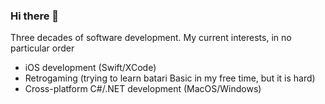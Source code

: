 ### Hi there 👋

Three decades of software development. My current interests, in no particular order

- iOS development (Swift/XCode)
- Retrogaming (trying to learn batari Basic in my free time, but it is hard)
- Cross-platform C#/.NET development (MacOS/Windows)

<!--
**thalter/thalter** is a ✨ _special_ ✨ repository because its `README.md` (this file) appears on your GitHub profile.

Here are some ideas to get you started:

- 🔭 I’m currently working on ...
- 🌱 I’m currently learning ...
- 👯 I’m looking to collaborate on ...
- 🤔 I’m looking for help with ...
- 💬 Ask me about ...
- 📫 How to reach me: ...
- 😄 Pronouns: ...
- ⚡ Fun fact: ...
-->
